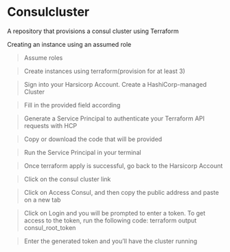 # Consulcluster
A repository that provisions a consul cluster using Terraform

Creating an instance using an assumed role
>Assume roles

>Create instances using terraform(provision for at least 3)

>Sign into your Harsicorp Account.
   Create a HashiCorp-managed Cluster
   
>Fill in the provided field according

>Generate a Service Principal to authenticate your Terraform API requests with HCP

>Copy or download the code that will be provided

>Run the Service Principal in your terminal

>Once terraform apply is successful, go back to the Harsicorp Account

>Click on the consul cluster link

>Click on Access Consul, and then copy the public address and paste on a new tab

>Click on Login and you will be prompted to enter a token. To get access to the token, run the following code: terraform output consul_root_token

>Enter the generated token and you’ll have the cluster running

